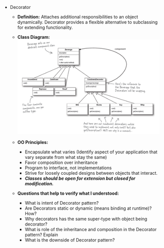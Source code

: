 * Decorator
    * **Definition:** Attaches additional responsibilities to an object dynamically. Decorator provides a flexible alternative to subclassing for extending functionality.

    * **Class Diagram:**
      ![img.png](class-diagram.png)

    * **OO Principles:**
        * Encapsulate what varies (Identify aspect of your application that vary separate from what stay the same)
        * Favor composition over inheritance
        * Program to interface, not implementations
        * Strive for loosely coupled designs between objects that interact.
        * **_Classes should be open for extension but closed for modification._**

    * **Questions that help to verify what I understood:**
        * What is intent of Decorator pattern?
        * Are Decorators static or dynamic (means binding at runtime)? How?
        * Why decorators has the same super-type with object being decorator?
        * What is role of the inheritance and composition in the Decorator pattern? Explain
        * What is the downside of Decorator pattern?